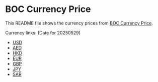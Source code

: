 # BOC Currency Price

This README file shows the currency prices from [BOC Currency Price](https://www.boc.cn/sourcedb/whpj/).

Currency links: (Date for 20250529)

- [USD](https://bocurrencyprice.techina.science/BOC_CURRENCY_PRICE/USD/20250529.json)
- [AED](https://bocurrencyprice.techina.science/BOC_CURRENCY_PRICE/AED/20250529.json)
- [HKD](https://bocurrencyprice.techina.science/BOC_CURRENCY_PRICE/HKD/20250529.json)
- [EUR](https://bocurrencyprice.techina.science/BOC_CURRENCY_PRICE/EUR/20250529.json)
- [GBP](https://bocurrencyprice.techina.science/BOC_CURRENCY_PRICE/GBP/20250529.json)
- [JPY](https://bocurrencyprice.techina.science/BOC_CURRENCY_PRICE/JPY/20250529.json)
- [SAR](https://bocurrencyprice.techina.science/BOC_CURRENCY_PRICE/SAR/20250529.json)
